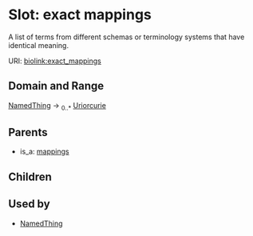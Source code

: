 
# Slot: exact mappings


A list of terms from different schemas or terminology systems that have identical meaning.

URI: [biolink:exact_mappings](https://w3id.org/biolink/vocab/exact_mappings)

## Domain and Range

[NamedThing](NamedThing.md) ->  <sub>0..*</sub> [Uriorcurie](Uriorcurie.md)

## Parents

 *  is_a: [mappings](mappings.md)

## Children


## Used by

 * [NamedThing](NamedThing.md)
